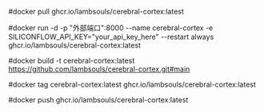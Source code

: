 #docker pull ghcr.io/lambsouls/cerebral-cortex:latest

#docker run -d -p "外部端口":8000 --name cerebral-cortex -e SILICONFLOW_API_KEY="your_api_key_here" --restart always ghcr.io/lambsouls/cerebral-cortex:latest



#docker build -t cerebral-cortex:latest https://github.com/lambsouls/cerebral-cortex.git#main

#docker tag cerebral-cortex:latest ghcr.io/lambsouls/cerebral-cortex:latest

#docker push ghcr.io/lambsouls/cerebral-cortex:latest
